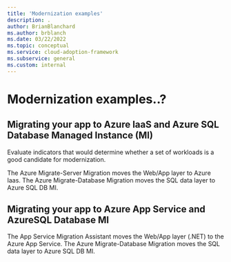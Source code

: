 ```yaml
---
title: 'Modernization examples'
description: .
author: BrianBlanchard
ms.author: brblanch
ms.date: 03/22/2022
ms.topic: conceptual
ms.service: cloud-adoption-framework
ms.subservice: general
ms.custom: internal
---
```


<!--
slides 29-30
-->
# Modernization examples..?


## Migrating your app to Azure IaaS and Azure SQL Database Managed Instance (MI)

Evaluate indicators that would determine whether a set of workloads is a good candidate for modernization.



The Azure Migrate-Server Migration moves the Web/App layer to Azure Iaas.
The Azure Migrate-Database Migration moves the SQL data layer to Azure SQL DB MI.

## Migrating your app to Azure App Service and AzureSQL Database MI

The App Service Migration Assistant moves the Web/App layer (.NET) to the Azure App Service.
The Azure Migrate-Database Migration moves the SQL data layer to Azure SQL DB MI.
